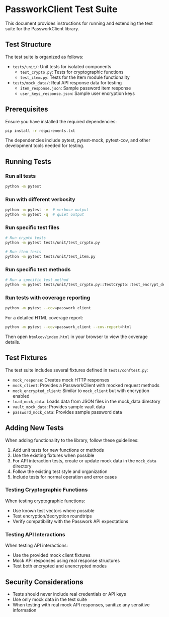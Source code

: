 # PassworkClient Test Suite

This document provides instructions for running and extending the test suite for the PassworkClient library.

## Test Structure

The test suite is organized as follows:

- `tests/unit/`: Unit tests for isolated components
  - `test_crypto.py`: Tests for cryptographic functions
  - `test_item.py`: Tests for the Item module functionality
- `tests/mock_data/`: Real API response data for testing
  - `item_response.json`: Sample password item response
  - `user_keys_response.json`: Sample user encryption keys

## Prerequisites

Ensure you have installed the required dependencies:

```bash
pip install -r requirements.txt
```

The dependencies include pytest, pytest-mock, pytest-cov, and other development tools needed for testing.

## Running Tests

### Run all tests

```bash
python -m pytest
```

### Run with different verbosity

```bash
python -m pytest -v  # verbose output
python -m pytest -q  # quiet output
```

### Run specific test files

```bash
# Run crypto tests
python -m pytest tests/unit/test_crypto.py

# Run item tests
python -m pytest tests/unit/test_item.py
```

### Run specific test methods

```bash
# Run a specific test method
python -m pytest tests/unit/test_crypto.py::TestCrypto::test_encrypt_decrypt_aes
```

### Run tests with coverage reporting

```bash
python -m pytest --cov=passwork_client
```

For a detailed HTML coverage report:

```bash
python -m pytest --cov=passwork_client --cov-report=html
```

Then open `htmlcov/index.html` in your browser to view the coverage details.

## Test Fixtures

The test suite includes several fixtures defined in `tests/conftest.py`:

- `mock_response`: Creates mock HTTP responses
- `mock_client`: Provides a PassworkClient with mocked request methods
- `mock_encrypted_client`: Similar to `mock_client` but with encryption enabled
- `load_mock_data`: Loads data from JSON files in the mock_data directory
- `vault_mock_data`: Provides sample vault data
- `password_mock_data`: Provides sample password data

## Adding New Tests

When adding functionality to the library, follow these guidelines:

1. Add unit tests for new functions or methods
2. Use the existing fixtures when possible
3. For API interaction tests, create or update mock data in the `mock_data` directory
4. Follow the existing test style and organization
5. Include tests for normal operation and error cases

### Testing Cryptographic Functions

When testing cryptographic functions:

- Use known test vectors where possible
- Test encryption/decryption roundtrips
- Verify compatibility with the Passwork API expectations

### Testing API Interactions

When testing API interactions:

- Use the provided mock client fixtures
- Mock API responses using real response structures
- Test both encrypted and unencrypted modes

## Security Considerations

- Tests should never include real credentials or API keys
- Use only mock data in the test suite
- When testing with real mock API responses, sanitize any sensitive information 
